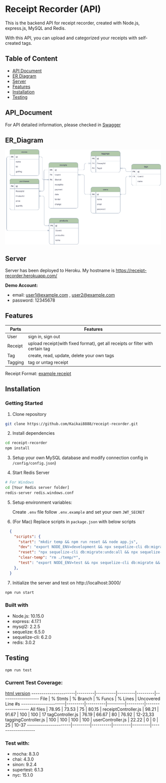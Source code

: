 # Receipt Recorder (API)
This is the backend API for receipt recorder, created with Node.js, express.js, MySQL and Redis.

With this API, you can upload and categorized your receipts with self-created tags.

## Table of Content
* [API Document](#API_Document)
* [ER Diagram](#ER_Diagram)
* [Server](#Server)
* [Features](#Features)
* [Installation](#Installation)
* [Testing](#Testing)

## API_Document
For API detailed information, please checked in [Swagger](https://app.swaggerhub.com/apis-docs/Kaikai8888/receipt-recorder_api/1.0.0)

## ER_Diagram
![ERD](/docs/Invoice-Recorder-ERD.png)

## Server
Server has been deployed to Heroku. My hostname is https://receipt-recorder.herokuapp.com/

**Demo Account:**
* email: user1@example.com , user2@example.com
* password: 12345678

## Features
| Parts   | Features                                            |
|---------|-----------------------------------------------------|
| User    | sign in, sign out                                   |
| Receipt | upload receipt(with fixed format), get all receipts or filter with certain tag |
| Tag     | create, read, update, delete your own tags          |
| Tagging | tag or untag receipt                                |

Receipt Format: [example receipt](https://raw.githubusercontent.com/Kaikai8888/receipt-recorder/master/docs/quiz_sample_receipts/sample_receipt_2.txt)

## Installation
### Getting Started
1. Clone repository

```bash
git clone https://github.com/Kaikai8888/receipt-recorder.git
```

2. Install dependencies

```bash
cd receipt-recorder
npm install
```

3. Setup your own MySQL database and modify connection config in `/config/config.json`)

4. Start Redis Server

```bash
# For Windows
cd [Your Redis server folder]
redis-server redis.windows.conf
```

5. Setup environment variables:

   Create `.env` file follow `.env.example` and set your own `JWT_SECRET`

6. (For Mac) Replace scripts in `package.json` with below scripts

```json
  {
    "scripts": {
      "start": "mkdir temp && npm run reset && node app.js",
      "dev": "export NODE_ENV=development && npx sequelize-cli db:migrate && nodemon app.js",
      "reset": "npx sequelize-cli db:migrate:undo:all && npx sequelize-cli db:migrate && npx sequelize-cli db:seed:all",
      "clear-temp": "rm ./temp/*",
      "test": "export NODE_ENV=test && npx sequelize-cli db:migrate && mocha test/*.js --exit --recursive --timeout 5000"
    },
  }
```

7. Initialize the server and test on http://localhost:3000/

```bash
npm run start
```

### Built with
- Node.js: 10.15.0
- express: 4.17.1
- mysql2: 2.2.5
- sequelize: 6.5.0
- sequelize-cli: 6.2.0
- redis: 3.0.2

## Testing
```
npm run test
```
### Current Test Coverage:
[html version](./coverage/index.html)
----------------------|---------|----------|---------|---------|-------------------
File                  | % Stmts | % Branch | % Funcs | % Lines | Uncovered Line #s
----------------------|---------|----------|---------|---------|-------------------
All files             |   78.95 |    73.53 |      75 |   80.15 | 
 receiptController.js |   98.21 |    91.67 |     100 |     100 | 17
 tagController.js     |   76.19 |    66.67 |      80 |   76.92 | 12-23,33
 taggingController.js |     100 |      100 |     100 |     100 | 
 userController.js    |   22.22 |        0 |       0 |      25 | 10-37
----------------------|---------|----------|---------|---------|-------------------

### Test with:
- mocha: 8.3.0
- chai: 4.3.0
- sinon: 9.2.4
- supertest: 6.1.3
- nyc: 15.1.0
